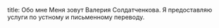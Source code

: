 title: Обо мне
Меня зовут Валерия Солдатченкова. Я предоставляю услуги по устному и письменному переводу.
